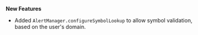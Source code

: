 **New Features**

* Added `AlertManager.configureSymbolLookup` to allow symbol validation, based on the user's domain.
